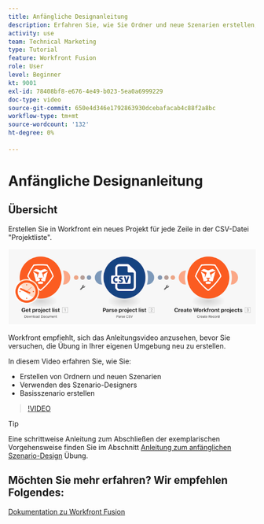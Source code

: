 ```yaml
---
title: Anfängliche Designanleitung
description: Erfahren Sie, wie Sie Ordner und neue Szenarien erstellen, den Szenario-Designer verwenden und ein einfaches Szenario erstellen in [!DNL Adobe Workfront Fusion].
activity: use
team: Technical Marketing
type: Tutorial
feature: Workfront Fusion
role: User
level: Beginner
kt: 9001
exl-id: 78408bf8-e676-4e49-b023-5ea0a6999229
doc-type: video
source-git-commit: 650e4d346e1792863930dcebafacab4c88f2a8bc
workflow-type: tm+mt
source-wordcount: '132'
ht-degree: 0%

---
```


# Anfängliche Designanleitung

## Übersicht

Erstellen Sie in Workfront ein neues Projekt für jede Zeile in der CSV-Datei &quot;Projektliste&quot;.

![Ein Bild des Fusion-Szenarios](assets/understand-the-basics-1.png)

Workfront empfiehlt, sich das Anleitungsvideo anzusehen, bevor Sie versuchen, die Übung in Ihrer eigenen Umgebung neu zu erstellen.

In diesem Video erfahren Sie, wie Sie:

* Erstellen von Ordnern und neuen Szenarien
* Verwenden des Szenario-Designers
* Basisszenario erstellen

>[!VIDEO](https://video.tv.adobe.com/v/335261/?quality=12&learn=on)

>[!TIP]
>
>Eine schrittweise Anleitung zum Abschließen der exemplarischen Vorgehensweise finden Sie im Abschnitt [Anleitung zum anfänglichen Szenario-Design](https://experienceleague.adobe.com/docs/workfront-learn/tutorials-workfront/fusion/exercises/initial-scenario-design.html?lang=en) Übung.



## Möchten Sie mehr erfahren? Wir empfehlen Folgendes:

[Dokumentation zu Workfront Fusion](https://experienceleague.adobe.com/docs/workfront/using/adobe-workfront-fusion/workfront-fusion-2.html?lang=en)
